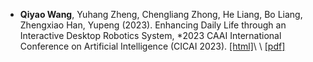 - <strong><strong>Qiyao Wang</strong></strong>, Yuhang Zheng, Chengliang Zhong, He Liang, Bo Liang, Zhengxiao Han, Yupeng (2023). Enhancing Daily Life through an Interactive Desktop Robotics System, \*2023 CAAI International Conference on Artificial Intelligence (CICAI 2023). [[html]](https://link.springer.com/chapter/10.1007/978-981-99-9119-8_8)\ \ [[pdf]](https://link.springer.com/content/pdf/10.1007/978-981-99-9119-8_8.pdf?pdf=inline%20link)

<!-- [[Paper]](https://ieeexplore.ieee.org/abstract/document/10095864) -->
